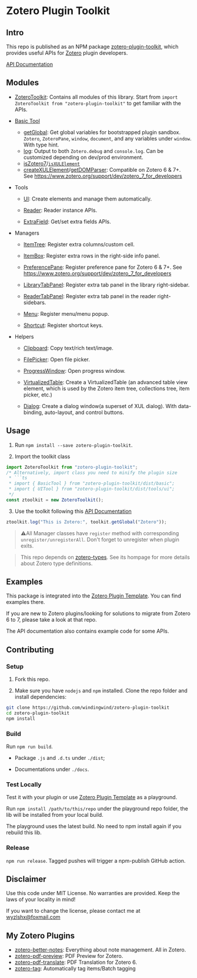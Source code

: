 # Zotero Plugin Toolkit

## Intro

This repo is published as an NPM package [zotero-plugin-toolkit](https://www.npmjs.com/package/zotero-plugin-toolkit), which provides useful APIs for [Zotero](https://www.zotero.org/) plugin developers.

[API Documentation](docs/index.md)

## Modules

- [ZoteroToolkit](docs/zotero-plugin-toolkit.zoterotoolkit.md): Contains all modules of this library. Start from `import ZoteroToolkit from "zotero-plugin-toolkit"` to get familiar with the APIs.

- [Basic Tool](docs/zotero-plugin-toolkit.basictool.md)

  - [getGlobal](docs/zotero-plugin-toolkit.basictool-getglobal_12.md): Get global variables for bootstrapped plugin sandbox. `Zotero`, `ZoteroPane`, `window`, `document`, and any variables under `window`. With type hint.
  - [log](docs/zotero-plugin-toolkit.basictool.log.md): Output to both `Zotero.debug` and `console.log`. Can be customized depending on dev/prod environment.
  - [isZotero7](docs/zotero-plugin-toolkit.basictool.iszotero7.md)/[`isXULElement`](./docs/zotero-plugin-toolkit.zoterocompat.isxulelement.md)
  - [createXULElement](docs/zotero-plugin-toolkit.basictool.createxulelement.md)/[getDOMParser](docs/zotero-plugin-toolkit.basictool.getdomparser.md): Compatible on Zotero 6 & 7+. See https://www.zotero.org/support/dev/zotero_7_for_developers

- Tools

  - [UI](docs/zotero-plugin-toolkit.uitool.md): Create elements and manage them automatically.

  - [Reader](docs/zotero-plugin-toolkit.readertool.md): Reader instance APIs.

  - [ExtraField](docs/zotero-plugin-toolkit.extrafieldtool.md): Get/set extra fields APIs.

- Managers

  - [ItemTree](docs/zotero-plugin-toolkit.itemtreemanager.md): Register extra columns/custom cell.
  
  - [ItemBox](docs/zotero-plugin-toolkit.itemboxmanager.md): Register extra rows in the right-side info panel.

  - [PreferencePane](docs/zotero-plugin-toolkit.preferencepanemanager.md): Register preference pane for Zotero 6 & 7+. See https://www.zotero.org/support/dev/zotero_7_for_developers

  - [LibraryTabPanel](docs/zotero-plugin-toolkit.librarytabpanelmanager.md): Register extra tab panel in the library right-sidebar.

  - [ReaderTabPanel](docs/zotero-plugin-toolkit.readertabpanelmanager.md): Register extra tab panel in the reader right-sidebars.

  - [Menu](docs/zotero-plugin-toolkit.menumanager.md): Register menu/menu popup.

  - [Shortcut](docs/zotero-plugin-toolkit.shortcutmanager.md): Register shortcut keys.

- Helpers

  - [Clipboard](docs/zotero-plugin-toolkit.clibpoardhelper.md): Copy text/rich text/image.

  - [FilePicker](docs/zotero-plugin-toolkit.filepickerhelper.md): Open file picker.

  - [ProgressWindow](docs/zotero-plugin-toolkit.progresswindowhelper.md): Open progress window.

  - [VirtualizedTable](docs/zotero-plugin-toolkit.virtualizedtablehelper.md): Create a VirtualizedTable (an advanced table view element, which is used by the Zotero item tree, collections tree, item picker, etc.)

  - [Dialog](docs/zotero-plugin-toolkit.dialoghelper.md): Create a dialog window(a superset of XUL dialog). With data-binding, auto-layout, and control buttons.

## Usage

1. Run `npm install --save zotero-plugin-toolkit`.

2. Import the toolkit class

````ts
import ZoteroToolkit from "zotero-plugin-toolkit";
/* Alternatively, import class you need to minify the plugin size
 * ```ts
 * import { BasicTool } from "zotero-plugin-toolkit/dist/basic";
 * import { UITool } from "zotero-plugin-toolkit/dist/tools/ui";
 */
const ztoolkit = new ZoteroToolkit();
````

3. Use the toolkit following this [API Documentation](./docs/index.md)

```ts
ztoolkit.log("This is Zotero:", toolkit.getGlobal("Zotero"));
```

> ⚠️All Manager classes have `register` method with corresponding `unregister/unregisterAll`. Don't forget to unregister when plugin exits.

> This repo depends on [zotero-types](https://github.com/windingwind/zotero-types). See its hompage for more details about Zotero type definitions.

## Examples

This package is integrated into the [Zotero Plugin Template](https://github.com/windingwind/zotero-plugin-template/). You can find examples there.

If you are new to Zotero plugins/looking for solutions to migrate from Zotero 6 to 7, please take a look at that repo.

The API documentation also contains example code for some APIs.

## Contributing

### Setup

1. Fork this repo.

2. Make sure you have `nodejs` and `npm` installed. Clone the repo folder and install dependencies:

```bash
git clone https://github.com/windingwind/zotero-plugin-toolkit
cd zotero-plugin-toolkit
npm install
```

### Build

Run `npm run build`.

- Package `.js` and `.d.ts` under `./dist`;

- Documentations under `./docs`.

### Test Locally

Test it with your plugin or use [Zotero Plugin Template](https://github.com/windingwind/zotero-plugin-template/) as a playground.

Run `npm install /path/to/this/repo` under the playground repo folder, the lib will be installed from your local build.

The playground uses the latest build. No need to npm install again if you rebuild this lib.

### Release

`npm run release`. Tagged pushes will trigger a npm-publish GitHub action.

## Disclaimer

Use this code under MIT License. No warranties are provided. Keep the laws of your locality in mind!

If you want to change the license, please contact me at wyzlshx@foxmail.com

## My Zotero Plugins

- [zotero-better-notes](https://github.com/windingwind/zotero-better-notes): Everything about note management. All in Zotero.
- [zotero-pdf-preview](https://github.com/windingwind/zotero-pdf-preview): PDF Preview for Zotero.
- [zotero-pdf-translate](https://github.com/windingwind/zotero-pdf-translate): PDF Translation for Zotero 6.
- [zotero-tag](https://github.com/windingwind/zotero-tag): Automatically tag items/Batch tagging

